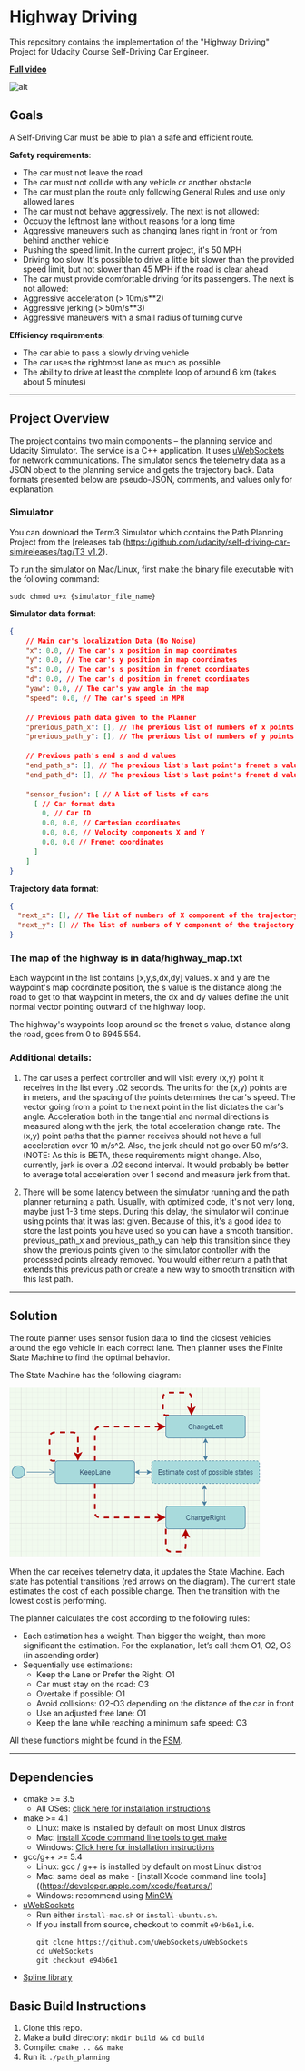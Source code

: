 # Highway Driving

This repository contains the implementation of the "Highway Driving" Project for Udacity Course Self-Driving Car Engineer.

[**Full video**](https://www.youtube.com/watch?v=rsWu45vMMPk)

![alt](./example.gif)

## Goals

A Self-Driving Car must be able to plan a safe and efficient route.

**Safety requirements**:
-	The car must not leave the road
-	The car must not collide with any vehicle or another obstacle
-	The car must plan the route only following General Rules and use only allowed lanes
-	The car must not behave aggressively. The next is not allowed:
 -	Occupy the leftmost lane without reasons for a long time
 -	Aggressive maneuvers such as changing lanes right in front or from behind another vehicle
 -	Pushing the speed limit. In the current project, it's 50 MPH
 -	Driving too slow. It's possible to drive a little bit slower than the provided speed limit, but not slower than 45 MPH if the road is clear ahead
-	The car must provide comfortable driving for its passengers. The next is not allowed:
-	Aggressive acceleration (> 10m/s**2)
- Aggressive jerking (> 50m/s**3)
-	Aggressive maneuvers with a small radius of turning curve

**Efficiency requirements**:
-	The car able to pass a slowly driving vehicle
-	The car uses the rightmost lane as much as possible
- The ability to drive at least the complete loop of around 6 km (takes about 5 minutes)

---
## Project Overview

The project contains two main components – the planning service and Udacity Simulator.
The service is a C++ application. It uses [uWebSockets](https://github.com/uWebSockets/uWebSockets) for network communications.
The simulator sends the telemetry data as a JSON object to the planning service and gets the trajectory back.
Data formats presented below are pseudo-JSON, comments, and values only for explanation.

### Simulator
You can download the Term3 Simulator which contains the Path Planning Project from the [releases tab (https://github.com/udacity/self-driving-car-sim/releases/tag/T3_v1.2).

To run the simulator on Mac/Linux, first make the binary file executable with the following command:
```shell
sudo chmod u+x {simulator_file_name}
```

**Simulator data format**:

```json
{
	// Main car's localization Data (No Noise)
	"x": 0.0, // The car's x position in map coordinates
	"y": 0.0, // The car's y position in map coordinates
	"s": 0.0, // The car's s position in frenet coordinates
	"d": 0.0, // The car's d position in frenet coordinates
	"yaw": 0.0, // The car's yaw angle in the map
	"speed": 0.0, // The car's speed in MPH

	// Previous path data given to the Planner
	"previous_path_x": [], // The previous list of numbers of x points previously given to the simulator
	"previous_path_y": [], // The previous list of numbers of y points previously given to the simulator

	// Previous path's end s and d values
	"end_path_s": [], // The previous list's last point's frenet s value
	"end_path_d": [], // The previous list's last point's frenet d value

	"sensor_fusion": [ // A list of lists of cars
	  [ // Car format data
		0, // Car ID
		0.0, 0.0, // Cartesian coordinates
		0.0, 0.0, // Velocity components X and Y
		0.0, 0.0 // Frenet coordinates
	  ]
	]
}
```

**Trajectory data format**:

```json
{
  "next_x": [], // The list of numbers of X component of the trajectory
  "next_y": [] // The list of numbers of Y component of the trajectory
}
```

### The map of the highway is in data/highway_map.txt

Each waypoint in the list contains  [x,y,s,dx,dy] values. x and y are the waypoint's map coordinate position, the s value is the distance along the road to get to that waypoint in meters, the dx and dy values define the unit normal vector pointing outward of the highway loop.

The highway's waypoints loop around so the frenet s value, distance along the road, goes from 0 to 6945.554.


### Additional details:

1. The car uses a perfect controller and will visit every (x,y) point it receives in the list every .02 seconds. The units for the (x,y) points are in meters, and the spacing of the points determines the car's speed. The vector going from a point to the next point in the list dictates the car's angle. Acceleration both in the tangential and normal directions is measured along with the jerk, the total acceleration change rate. The (x,y) point paths that the planner receives should not have a full acceleration over 10 m/s^2. Also, the jerk should not go over 50 m/s^3. (NOTE: As this is BETA, these requirements might change. Also, currently, jerk is over a .02 second interval. It would probably be better to average total acceleration over 1 second and measure jerk from that.

1. There will be some latency between the simulator running and the path planner returning a path. Usually, with optimized code, it's not very long, maybe just 1-3 time steps. During this delay, the simulator will continue using points that it was last given. Because of this, it's a good idea to store the last points you have used so you can have a smooth transition. previous_path_x and previous_path_y can help this transition since they show the previous points given to the simulator controller with the processed points already removed. You would either return a path that extends this previous path or create a new way to smooth transition with this last path.
---
## Solution

The route planner uses sensor fusion data to find the closest vehicles around the ego vehicle in each correct lane. Then planner uses the Finite State Machine to find the optimal behavior.

The State Machine has the following diagram:

![alt](./RoutePlanner.png)

When the car receives telemetry data, it updates the State Machine. Each state has potential transitions (red arrows on the diagram). The current state estimates the cost of each possible change. Then the transition with the lowest cost is performing.

The planner calculates the cost according to the following rules:
- Each estimation has a weight. Than bigger the weight, than more significant the estimation. For the explanation, let’s call them O1, O2, O3 (in ascending order)
- Sequentially use estimations:
  -	Keep the Lane or Prefer the Right: O1
  - Car must stay on the road: O3
  - Overtake if possible: O1
  - Avoid collisions: O2-O3 depending on the distance of the car in front
  - Use an adjusted free lane: O1
  - Keep the lane while reaching a minimum safe speed: O3

All these functions might be found in the [FSM](src/FSM.cpp).

---

## Dependencies

* cmake >= 3.5
  * All OSes: [click here for installation instructions](https://cmake.org/install/)
* make >= 4.1
  * Linux: make is installed by default on most Linux distros
  * Mac: [install Xcode command line tools to get make](https://developer.apple.com/xcode/features/)
  * Windows: [Click here for installation instructions](http://gnuwin32.sourceforge.net/packages/make.htm)
* gcc/g++ >= 5.4
  * Linux: gcc / g++ is installed by default on most Linux distros
  * Mac: same deal as make - [install Xcode command line tools]((https://developer.apple.com/xcode/features/)
  * Windows: recommend using [MinGW](http://www.mingw.org/)
* [uWebSockets](https://github.com/uWebSockets/uWebSockets)
  * Run either `install-mac.sh` or `install-ubuntu.sh`.
  * If you install from source, checkout to commit `e94b6e1`, i.e.
    ```
    git clone https://github.com/uWebSockets/uWebSockets
    cd uWebSockets
    git checkout e94b6e1
    ```
* [Spline library](http://kluge.in-chemnitz.de/opensource/spline/)

## Basic Build Instructions

1. Clone this repo.
2. Make a build directory: `mkdir build && cd build`
3. Compile: `cmake .. && make`
4. Run it: `./path_planning`